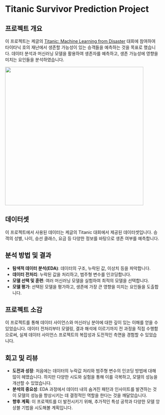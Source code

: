 
# Titanic Survivor Prediction Project

## 프로젝트 개요
이 프로젝트는 케글의 [Titanic: Machine Learning from Disaster](https://www.kaggle.com/competitions/titanic) 대회에 참여하여 타이타닉 호의 재난에서 생존할 가능성이 있는 승객들을 예측하는 것을 목표로 했습니다.
데이터 분석과 머신러닝 모델을 활용하여 생존자를 예측하고, 생존 가능성에 영향을 미치는 요인들을 분석하였습니다.


<code><img height = "450"
src = https://github.com/siilver94/Titanic-Survival-Exploration/assets/57824945/95d0d895-bba1-402f-a01e-d4f67a6780f7></code>


## 데이터셋
이 프로젝트에서 사용된 데이터는 케글의 Titanic 대회에서 제공된 데이터셋입니다. 승객의 성별, 나이, 승선 클래스, 요금 등 다양한 정보를 바탕으로 생존 여부를 예측합니다.

## 분석 방법 및 결과
- **탐색적 데이터 분석(EDA)**: 데이터의 구조, 누락된 값, 이상치 등을 파악합니다.
- **데이터 전처리**: 누락된 값을 처리하고, 범주형 변수를 인코딩합니다.
- **모델 선택 및 훈련**: 여러 머신러닝 모델을 실험하여 최적의 모델을 선택합니다.
- **모델 평가**: 선택된 모델을 평가하고, 생존에 가장 큰 영향을 미치는 요인들을 도출합니다.

## 프로젝트 소감
이 프로젝트를 통해 데이터 사이언스와 머신러닝 분야에 대한 깊이 있는 이해를 얻을 수 있었습니다. 데이터 전처리부터 모델링, 결과 해석에 이르기까지 전 과정을 직접 수행함으로써, 실제 데이터 사이언스 프로젝트의 복잡성과 도전적인 측면을 경험할 수 있었습니다.

## 회고 및 리뷰
- **도전과 성장**: 처음에는 데이터의 누락값 처리와 범주형 변수의 인코딩 방법에 대해 많이 헤맸습니다. 하지만 다양한 시도와 실험을 통해 이를 극복하고, 모델의 성능을 개선할 수 있었습니다.
- **분석의 중요성**: EDA 과정에서 데이터 내의 숨겨진 패턴과 인사이트를 발견하는 것이 모델의 성능을 향상시키는 데 결정적인 역할을 한다는 것을 깨달았습니다.
- **향후 계획**: 이 프로젝트를 더 발전시키기 위해, 추가적인 특성 공학과 다양한 모델 앙상블 기법을 시도해볼 계획입니다.



